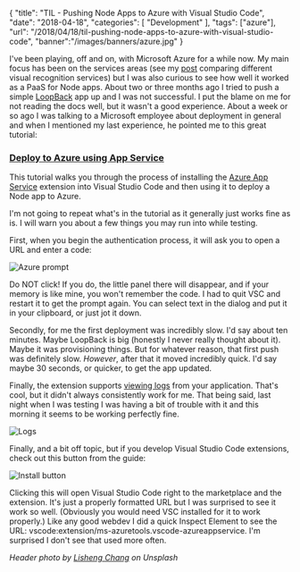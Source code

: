 {
	"title": "TIL - Pushing Node Apps to Azure with Visual Studio Code",
	"date": "2018-04-18",
	"categories": [
		"Development"
	],
	"tags": ["azure"],
	"url": "/2018/04/18/til-pushing-node-apps-to-azure-with-visual-studio-code",
	"banner":"/images/banners/azure.jpg"
}

I've been playing, off and on, with Microsoft Azure for a while now. My main focus has been on the services areas (see my [post](https://www.raymondcamden.com/2017/06/15/testing-multiple-image-recognition-services-at-once/) comparing different visual recognition services) but I was also curious to see how well it worked as a PaaS for Node apps. About two or three months ago I tried to push a simple [LoopBack](https://loopback.io/) app up and I was not successful. I put the blame on me for not reading the docs well, but it wasn't a good experience. About a week or so ago I was talking to a Microsoft employee about deployment in general and when I mentioned my last experience, he pointed me to this great tutorial:

### [Deploy to Azure using App Service](https://code.visualstudio.com/tutorials/app-service-extension/getting-started)

This tutorial walks you through the process of installing the [Azure App Service](https://marketplace.visualstudio.com/items?itemName=ms-azuretools.vscode-azureappservice) extension into Visual Studio Code and then using it to deploy a Node app to Azure. 

I'm not going to repeat what's in the tutorial as it generally just works fine as is. I will warn you about a few things you may run into while testing. 

First, when you begin the authentication process, it will ask you to open a URL and enter a code:

![Azure prompt](https://static.raymondcamden.com/images/2018/04/azurepin2.jpg) 

Do NOT click! If you do, the little panel there will disappear, and if your memory is like mine, you won't remember the code. I had to quit VSC and restart it to get the prompt again. You can select text in the dialog and put it in your clipboard, or just jot it down.

Secondly, for me the first deployment was incredibly slow. I'd say about ten minutes. Maybe LoopBack is big (honestly I never really thought about it). Maybe it was provisioning things. But for whatever reason, that first push was definitely slow. *However*, after that it moved incredibly quick. I'd say maybe 30 seconds, or quicker, to get the app updated.

Finally, the extension supports [viewing logs](https://code.visualstudio.com/tutorials/app-service-extension/tailing-logs) from your application. That's cool, but it didn't always consistently work for me. That being said, last night when I was testing I was having a bit of trouble with it and this morning it seems to be working perfectly fine. 

![Logs](https://static.raymondcamden.com/images/2018/04/azure2.jpg) 

Finally, and a bit off topic, but if you develop Visual Studio Code extensions, check out this button from the guide:

![Install button](https://static.raymondcamden.com/images/2018/04/azure3.jpg) 

Clicking this will open Visual Studio Code right to the marketplace and the extension. It's just a properly formatted URL but I was surprised to see it work so well. (Obviously you would need VSC installed for it to work properly.) Like any good webdev I did a quick Inspect Element to see the URL: vscode:extension/ms-azuretools.vscode-azureappservice. I'm surprised I don't see that used more often.

<i>Header photo by <a href="https://unsplash.com/photos/N-XifMlQzjg?utm_source=unsplash&utm_medium=referral&utm_content=creditCopyText">Lisheng Chang</a> on Unsplash</i>